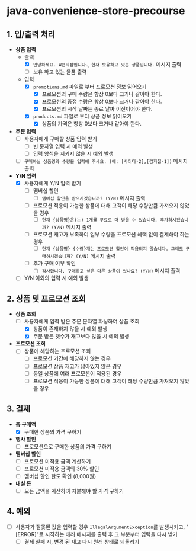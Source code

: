 # java-convenience-store-precourse

## 1. 입/출력 처리
- **상품 입력**
    - 출력
        - [x] `안녕하세요. W편의점입니다.`, `현재 보유하고 있는 상품입니다.` 메시지 출력
        - [ ] 보유 하고 있는 물품 출력
    - 입력
        - [x] `promotions.md` 파일로 부터 프로모션 정보 읽어오기
            - [x] 프로모션의 구매 수량은 항상 0보다 크거나 같아야 한다.
            - [x] 프로모션의 증정 수량은 항상 0보다 크거나 같아야 한다.
            - [x] 프로모션의 시작 날짜는 종료 날짜 이전이어야 한다.
        - [x] `products.md` 파일로 부터 상품 정보 읽어오기
            - [x] 상품의 가격은 항상 0보다 크거나 같아야 한다.

- **주문 입력**
    - [ ] 사용자에게 구매할 상품 입력 받기
        - [ ] 빈 문자열 입력 시 예외 발생
        - [ ] 입력 양식을 지키지 않을 시 예외 발생
    - [ ] `구매하실 상품명과 수량을 입력해 주세요. (예: [사이다-2],[감자칩-1])` 메시지 출력

- **Y/N 입력**
    - [x] 사용자에게 Y/N 입력 받기
        - [ ] 멤버십 할인
            - [ ] `멤버십 할인을 받으시겠습니까? (Y/N)` 메시지 출력
        - [ ] 프로모션 적용이 가능한 상품에 대해 고객이 해당 수량만큼 가져오지 않았을 경우
            - [ ] `현재 {상품명}은(는) 1개를 무료로 더 받을 수 있습니다. 추가하시겠습니까? (Y/N)` 메시지 출력
        - [ ] 프로모션 재고가 부족하여 일부 수량을 프로모션 혜택 없이 결제해야 하는 경우
            - [ ] `현재 {상품명} {수량}개는 프로모션 할인이 적용되지 않습니다. 그래도 구매하시겠습니까? (Y/N)` 메시지 출력
        - [ ] 추가 구매 여부 확인
            - [ ] `감사합니다. 구매하고 싶은 다른 상품이 있나요? (Y/N)` 메시지 출력
    - [ ] Y/N 이외의 입력 시 예외 발생

## 2. 상품 및 프로모션 조회
- **상품 조회**
    - [ ] 사용자에게 입력 받은 주문 문자열 파싱하여 상품 조회
        - [x] 상품이 존재하지 않을 시 예외 발생
        - [x] 주문 받은 갯수가 재고보다 많을 시 예외 발생

- **프로모션 조회**
    - [ ] 상품에 해당하는 프로모션 조회
        - [ ] 프로모션 기간에 해당하지 않는 경우
        - [ ] 프로모션 상품 재고가 남아있지 않은 경우
        - [ ] 동일 상품에 여러 프로모션이 적용된 경우
        - [ ] 프로모션 적용이 가능한 상품에 대해 고객이 해당 수량만큼 가져오지 않았을 경우

## 3. 결제
- **총 구매액**
    - [x] 구매한 상품의 가격 구하기

- **행사 할인**
    - [ ] 프로모션으로 구매한 상품의 가격 구하기

- **멤버십 할인**
    - [ ] 프로모션 미적용 금액 계산하기
    - [ ] 프로모션 미적용 금액의 30% 할인
    - [ ] 멤버십 할인 한도 확인 (8,000원)

- **내실 돈**
    - [ ] 모든 금액을 계산하여 지불해야 할 가격 구하기

## 4. 예외
- [ ] 사용자가 잘못된 값을 입력할 경우 `IllegalArgumentException`를 발생시키고, "[ERROR]"로 시작하는 에러 메시지를 출력 후 그 부분부터 입력을 다시 받기
  - [ ] 결제 실패 시, 변경 된 재고 다시 원래 상태로 되돌리기